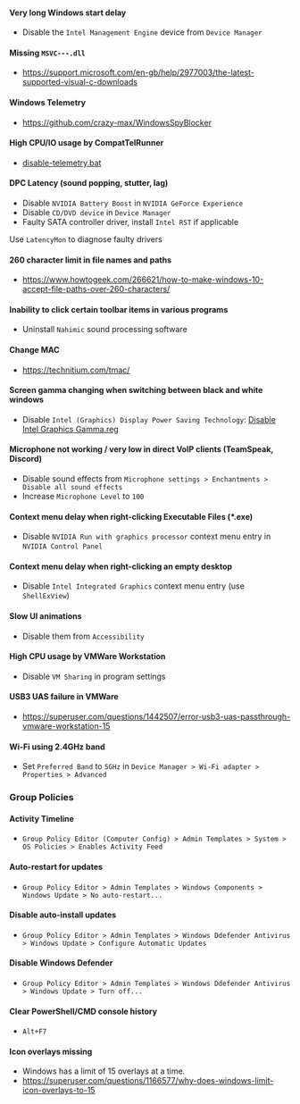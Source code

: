 #### Very long Windows start delay
- Disable the `Intel Management Engine` device from `Device Manager`
#### Missing `MSVC---.dll`
- https://support.microsoft.com/en-gb/help/2977003/the-latest-supported-visual-c-downloads
#### Windows Telemetry
- https://github.com/crazy-max/WindowsSpyBlocker
#### High CPU/IO usage by CompatTelRunner
- [disable-telemetry.bat](scripts/disable-telemetry.bat)
#### DPC Latency (sound popping, stutter, lag)
- Disable `NVIDIA Battery Boost` in `NVIDIA GeForce Experience`
- Disable `CD/DVD device` in `Device Manager`
- Faulty SATA controller driver, install `Intel RST` if applicable

Use `LatencyMon` to diagnose faulty drivers
#### 260 character limit in file names and paths
- https://www.howtogeek.com/266621/how-to-make-windows-10-accept-file-paths-over-260-characters/
#### Inability to click certain toolbar items in various programs
- Uninstall `Nahimic` sound processing software
#### Change MAC
- https://technitium.com/tmac/
#### Screen gamma changing when switching between black and white windows
- Disable `Intel (Graphics) Display Power Saving Technology`: [Disable Intel Graphics Gamma.reg](reg/Disable%20Intel%20Graphics%20Gamma.reg)
#### Microphone not working / very low in direct VoIP clients (TeamSpeak, Discord)
- Disable sound effects from `Microphone settings > Enchantments > Disable all sound effects`
- Increase `Microphone Level` to `100`
#### Context menu delay when right-clicking Executable Files (*.exe)
- Disable `NVIDIA Run with graphics processor` context menu entry in `NVIDIA Control Panel`
#### Context menu delay when right-clicking an empty desktop
- Disable `Intel Integrated Graphics` context menu entry (use `ShellExView`)
#### Slow UI animations
- Disable them from `Accessibility`
#### High CPU usage by VMWare Workstation
- Disable `VM Sharing` in program settings
#### USB3 UAS failure in VMWare
- https://superuser.com/questions/1442507/error-usb3-uas-passthrough-vmware-workstation-15
#### Wi-Fi using 2.4GHz band
- Set `Preferred Band` to `5GHz` in `Device Manager > Wi-Fi adapter > Properties > Advanced`
### Group Policies
#### Activity Timeline
- `Group Policy Editor (Computer Config) > Admin Templates > System > OS Policies > Enables Activity Feed`
#### Auto-restart for updates
- `Group Policy Editor > Admin Templates > Windows Components > Windows Update > No auto-restart...`
#### Disable auto-install updates
- `Group Policy Editor > Admin Templates > Windows Ddefender Antivirus > Windows Update > Configure Automatic Updates`
#### Disable Windows Defender
- `Group Policy Editor > Admin Templates > Windows Ddefender Antivirus > Windows Update > Turn off...`
#### Clear PowerShell/CMD console history
- `Alt+F7`
#### Icon overlays missing
- Windows has a limit of 15 overlays at a time.
- https://superuser.com/questions/1166577/why-does-windows-limit-icon-overlays-to-15